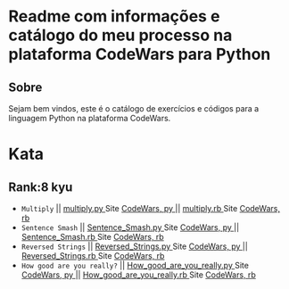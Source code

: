 # Readme com informações e catálogo do meu processo na plataforma CodeWars para Python

## Sobre
Sejam bem vindos, este é o catálogo de exercícios e códigos para a linguagem Python na plataforma CodeWars.

# Kata
## Rank:8 kyu

* `Multiply` || [  multiply.py  ](https://github.com/arthurddduarte86/CodeWars-Py/blob/main/Code-Py/Multiply.py)  Site [CodeWars, py  ](https://www.codewars.com/kata/50654ddff44f800200000004/train/python)  ||  [  multiply.rb  ](https://github.com/arthurddduarte86/CodeWars/blob/main/Code-Rb/Multiply.rb)  Site [CodeWars, rb  ](https://www.codewars.com/kata/50654ddff44f800200000004/train/ruby)
* `Sentence Smash` || [  Sentence_Smash.py  ](https://github.com/arthurddduarte86/CodeWars/blob/main/Code-Py/Sentence_Smash.py)  Site [CodeWars, py  ](https://www.codewars.com/kata/53dc23c68a0c93699800041d/train/python)  ||  [  Sentence_Smash.rb  ](https://github.com/arthurddduarte86/CodeWars/blob/main/Code-Rb/Sentence_Smash.rb)  Site [CodeWars, rb  ](https://www.codewars.com/kata/53dc23c68a0c93699800041d/train/ruby)
* `Reversed Strings` || [  Reversed_Strings.py  ](https://github.com/arthurddduarte86/CodeWars/blob/main/Code-Py/Reversed_Strings.py)  Site [CodeWars, py  ](https://www.codewars.com/kata/5168bb5dfe9a00b126000018/train/python)  ||  [  Reversed_Strings.rb  ](https://github.com/arthurddduarte86/CodeWars/blob/main/Code-Rb/Reversed_Strings.rb)  Site [CodeWars, rb  ](https://www.codewars.com/kata/5168bb5dfe9a00b126000018/train/ruby)
* `How good are you really?` || [  How_good_are_you_really.py  ](https://github.com/arthurddduarte86/CodeWars/blob/main/Code-Py/How_good_are_you_really.py)  Site [CodeWars, py  ](https://www.codewars.com/kata/5601409514fc93442500010b/train/python)  ||  [  How_good_are_you_really.rb  ](https://github.com/arthurddduarte86/CodeWars/blob/main/Code-Rb/How_good_are_you_really.rb)  Site [CodeWars, rb  ](https://www.codewars.com/kata/5601409514fc93442500010b/train/ruby)